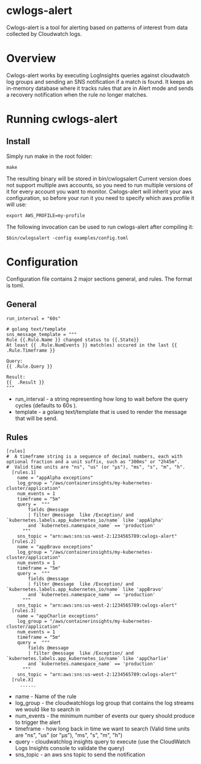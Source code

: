 # cwlogs-alert

Cwlogs-alert is a tool for alerting based on patterns of interest from data collected by Cloudwatch logs. 

# Overview

Cwlogs-alert works by executing LogInsights queries against cloudwatch log groups and sending an SNS notification if a match is found.
It keeps an in-memory database where it tracks rules that are in Alert mode and sends a recovery notification when the rule no longer matches.

# Running cwlogs-alert
## Install 
Simply run make in the root folder:
```
make
```
The resulting binary will be stored in bin/cwlogsalert
Current version does not support multiple aws accounts, so you need to run multiple versions of it for every account you want to monitor.
Cwlogs-alert will inherit your aws configuration, so before your run it you need to specify which aws profile it will use:

```
export AWS_PROFILE=my-profile
```

The following invocation can be used to run cwlogs-alert after compiling it:

```
$bin/cwlogsalert -config examples/config.toml
```

# Configuration
Configuration file contains 2 major sections general, and rules. The format is toml.
## General
```
run_interval = "60s" 

# golang text/template
sns_message_template = """
Rule {{.Rule.Name }} changed status to {{.State}}
At least {{ .Rule.NumEvents }} match(es) occured in the last {{ .Rule.Timeframe }}

Query: 
{{ .Rule.Query }}

Result: 
{{  .Result }}
"""
```
* run_interval - a string representing how long to wait before the query cycles (defaults to 60s ). 
* template - a golang text/template that is used to render the message that will be send.

## Rules
```
[rules]
#  A timeframe string is a sequence of decimal numbers, each with optional fraction and a unit suffix, such as "300ms" or "2h45m". 
#  Valid time units are "ns", "us" (or "µs"), "ms", "s", "m", "h".
  [rules.1]
    name = "appAlpha exceptions"
    log_group = "/aws/containerinsights/my-kubernetes-cluster/application"
    num_events = 1
    timeframe = "5m"
    query =  """
        fields @message
        | filter @message  like /Exception/ and `kubernetes.labels.app_kubernetes_io/name` like 'appAlpha' 
        and `kubernetes.namespace_name` == 'production'
      """
    sns_topic = "arn:aws:sns:us-west-2:1234565789:cwlogs-alert"
  [rules.2]
    name = "appBravo exceptions"
    log_group = "/aws/containerinsights/my-kubernetes-cluster/application"
    num_events = 1
    timeframe = "5m"
    query =  """
        fields @message
        | filter @message  like /Exception/ and `kubernetes.labels.app_kubernetes_io/name` like 'appBravo' 
        and `kubernetes.namespace_name` == 'production'
      """
    sns_topic = "arn:aws:sns:us-west-2:1234565789:cwlogs-alert"
  [rules.3]
    name = "appCharlie exceptions"
    log_group = "/aws/containerinsights/my-kubernetes-cluster/application"
    num_events = 1
    timeframe = "5m"
    query =  """
        fields @message
        | filter @message  like /Exception/ and `kubernetes.labels.app_kubernetes_io/name` like 'appCharlie' 
        and `kubernetes.namespace_name` == 'production'
      """
    sns_topic = "arn:aws:sns:us-west-2:1234565789:cwlogs-alert"
  [rule.X]
     ......
```
* name - Name of the rule
* log_group - the cloudwatchlogs log group that contains the log streams we would like to search in
* num_events - the minimum number of events our query should produce to trigger the alert
* timeframe - how long back in time we want to search (Valid time units are "ns", "us" (or "µs"), "ms", "s", "m", "h")
* query - cloudwatchlog insights query to execute (use the CloudWatch Logs Insights console to validate the query)
* sns_topic - an aws sns topic to send the notification
